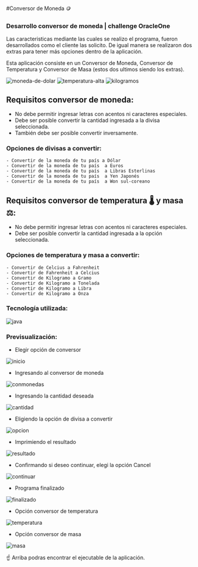 #Conversor de Moneda 🪙

### Desarrollo conversor de moneda | challenge OracleOne

Las caracteristicas mediante las cuales se realizo el programa, fueron desarrollados como el cliente las solicito. De igual manera se realizaron dos extras para tener más opciones dentro de la aplicación.

Esta aplicación consiste en un Conversor de Moneda, Conversor de Temperatura y Conversor de Masa (estos dos ultimos siendo los extras).

![moneda-de-dolar](https://user-images.githubusercontent.com/78713566/225103338-b217ae2d-6ed3-464d-9d26-b3efdf2474b5.svg)  ![temperatura-alta](https://user-images.githubusercontent.com/78713566/225104295-2fd1ada7-c8c0-4898-a465-dee2aa7de5d3.svg)  ![kilogramos](https://user-images.githubusercontent.com/78713566/225104731-c76dda5b-5f96-4c5a-be92-998f6c5fc8e0.svg)

## Requisitos conversor de moneda:
- No debe permitir ingresar letras con acentos ni caracteres especiales.
- Debe ser posible convertir la cantidad ingresada a la divisa seleccionada.
- También debe ser posible convertir inversamente.

### Opciones de divisas a convertir:
	- Convertir de la moneda de tu país a Dólar
    - Convertir de la moneda de tu país  a Euros
    - Convertir de la moneda de tu país  a Libras Esterlinas
    - Convertir de la moneda de tu país  a Yen Japonés
    - Convertir de la moneda de tu país  a Won sul-coreano

## Requisitos conversor de temperatura 🌡️ y masa ⚖️:
- No debe permitir ingresar letras con acentos ni caracteres especiales.
- Debe ser posible convertir la cantidad ingresada a la opción seleccionada.

### Opciones de temperatura y masa a convertir:
	- Convertir de Celcius a Fahrenheit
    - Convertir de Fahrenheit a Celcius
    - Convertir de Kilogramo a Gramo
    - Convertir de Kilogramo a Tonelada
    - Convertir de Kilogramo a Libra
	- Convertir de Kilogramo a Onza

### Tecnología utilizada:
![java](https://user-images.githubusercontent.com/78713566/225094824-88b6f8fa-686b-497e-9b05-46791c2e1582.svg)

### Previsualización:
- Elegir opción de conversor

![inicio](https://user-images.githubusercontent.com/78713566/225096816-52d4c2cf-430f-4525-aac3-864d9a6aceb5.png)

- Ingresando al conversor de moneda

![conmonedas](https://user-images.githubusercontent.com/78713566/225097097-a9edfffe-2e00-43d3-9211-01489a45e5e7.png)

- Ingresando la cantidad deseada

![cantidad](https://user-images.githubusercontent.com/78713566/225097295-6524ef4f-2ddf-499c-8fd1-cab55e19e90f.png)

- Eligiendo la opción de divisa a convertir

![opcion](https://user-images.githubusercontent.com/78713566/225097535-4f4d4766-3368-47eb-9aae-a4a3291c8c41.png)

- Imprimiendo el resultado

![resultado](https://user-images.githubusercontent.com/78713566/225097790-22cb7886-6635-40a0-b815-90b5579d30b5.png)

- Confirmando si deseo continuar, elegi la opción Cancel

![continuar](https://user-images.githubusercontent.com/78713566/225097920-ba009f9d-dd92-4458-8160-035a8ed555db.png)

- Programa finalizado

![finalizado](https://user-images.githubusercontent.com/78713566/225098032-b2a6545f-c7c2-48ed-8c89-f0f5e31591c6.png)

- Opción conversor de temperatura

![temperatura](https://user-images.githubusercontent.com/78713566/225098174-ca51bf26-a603-407a-b3bc-4f58d937bb7e.png)

- Opción conversor de masa

![masa](https://user-images.githubusercontent.com/78713566/225098264-c81f03c0-70e4-47be-b822-98eef3fadcbb.png)

☝️ Arriba podras encontrar el ejecutable de la aplicación.
